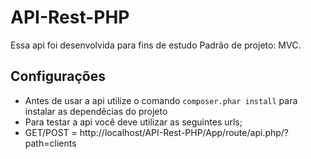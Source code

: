 # API-Rest-PHP
Essa api foi desenvolvida para fins de estudo
Padrão de projeto: MVC.

## Configurações
- Antes de usar a api utilize o comando ```composer.phar install``` para instalar as dependêcias do projeto
- Para testar a api você deve utilizar as seguintes urls;
- GET/POST = http://localhost/API-Rest-PHP/App/route/api.php/?path=clients
